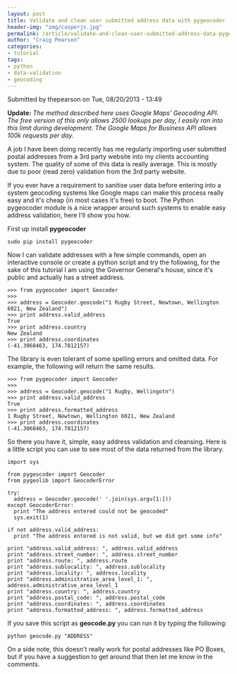 ```yaml
---
layout: post
title: Validate and clean user submitted address data with pygeocoder
header-img: "img/casperjs.jpg"
permalink: /article/validate-and-clean-user-submitted-address-data-pygeocoder
author: "Craig Pearson"
categories:
- tutorial
tags:
- python
- data-validation
- geocoding
---
```


Submitted by thepearson on Tue, 08/20/2013 - 13:49

**Update:** *The method described here uses Google Maps' Geocoding API. The free version of this only allows 2500 lookups per day, I easily ran into this limit during development. The Google Maps for Business API allows 100k requests per day.*

A job I have been doing recently has me regularly importing user submitted postal addresses from a 3rd party website into my clients accounting system. The quality of some of this data is really average. This is mostly due to poor (read zero) validation from the 3rd party website.

If you ever have a requirement to sanitise user data before entering into a system geocoding systems like Google maps can make this process really easy and it's cheap (in most cases it's free) to boot. The Python pygeocoder module is a nice wrapper around such systems to enable easy address validation, here I'll show you how.

First up install **pygeocoder**

    sudo pip install pygeocoder

Now I can validate addresses with a few simple commands, open an interactive console or create a python script and try the following, for the sake of this tutorial I am using the Governor General's house, since it's public and actually has a street address.


    >>> from pygeocoder import Geocoder
    >>>
    >>> address = Geocoder.geocode("1 Rugby Street, Newtown, Wellington 6021, New Zealand")
    >>> print address.valid_address
    True
    >>> print address.country
    New Zealand
    >>> print address.coordinates
    (-41.3068463, 174.7812157)


The library is even tolerant of some spelling errors and omitted data. For example, the following will return the same results.


    >>> from pygeocoder import Geocoder
    >>>
    >>> address = Geocoder.geocode("1 Rugby, Wellingotn")
    >>> print address.valid_address
    True
    >>> print address.formatted_address
    1 Rugby Street, Newtown, Wellington 6021, New Zealand
    >>> print address.coordinates
    (-41.3068463, 174.7812157)


So there you have it, simple, easy address validation and cleansing. Here is a little script you can use to see most of the data returned from the library.


    import sys

    from pygeocoder import Geocoder
    from pygeolib import GeocoderError

    try:
      address = Geocoder.geocode(' '.join(sys.argv[1:]))
    except GeocoderError:
      print "The address entered could not be geocoded"
      sys.exit(1)

    if not address.valid_address:
      print "The address entered is not valid, but we did get some info"

    print "address.valid_address: ", address.valid_address
    print "address.street_number: ", address.street_number
    print "address.route: ", address.route
    print "address.sublocality: ", address.sublocality
    print "address.locality: ", address.locality
    print "address.administrative_area_level_1: ", address.administrative_area_level_1
    print "address.country: ", address.country
    print "address.postal_code: ", address.postal_code
    print "address.coordinates: ", address.coordinates
    print "address.formatted_address: ", address.formatted_address

If you save this script as **geocode.py** you can run it by typing the following:


    python geocode.py "ADDRESS"


On a side note, this doesn't really work for postal addresses like PO Boxes, but if you have a suggestion to get around that then let me know in the comments.


